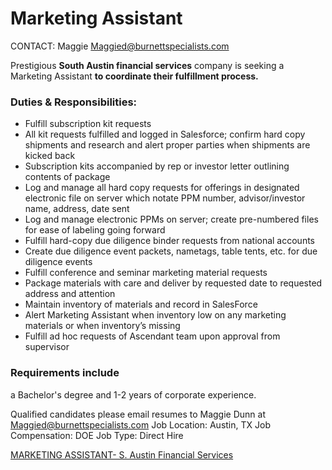# Marketing Assistant

CONTACT: Maggie
Maggied@burnettspecialists.com

Prestigious **South Austin financial services** company is seeking a Marketing Assistant **to coordinate their fulfillment process.**

### Duties & Responsibilities:
* Fulfill subscription kit requests
* All kit requests fulfilled and logged in Salesforce; confirm hard copy shipments and research and alert proper parties when shipments are kicked back
* Subscription kits accompanied by rep or investor letter outlining contents of package
* Log and manage all hard copy requests for offerings in designated electronic file on server which notate PPM number, advisor/investor name, address, date sent
* Log and manage electronic PPMs on server; create pre-numbered files for ease of labeling going forward
* Fulfill hard-copy due diligence binder requests from national accounts
* Create due diligence event packets, nametags, table tents, etc. for due diligence events
* Fulfill conference and seminar marketing material requests
* Package materials with care and deliver by requested date to requested address and attention
* Maintain inventory of materials and record in SalesForce
* Alert Marketing Assistant when inventory low on any marketing materials or when inventory’s missing
* Fulfill ad hoc requests of Ascendant team upon approval from supervisor

### Requirements include
a Bachelor's degree and
1-2 years of corporate experience.

Qualified candidates please email resumes to Maggie Dunn at Maggied@burnettspecialists.com
Job Location: Austin, TX
Job Compensation: DOE
Job Type: Direct Hire

[MARKETING ASSISTANT- S. Austin Financial Services](https://www.burnettspecialists.com/job-seekers/job-details.cfm?jobNumber=99082)
